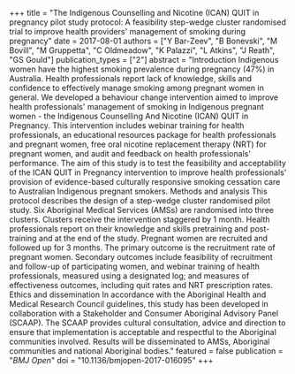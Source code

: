 +++
title = "The Indigenous Counselling and Nicotine (ICAN) QUIT in pregnancy pilot study protocol: A feasibility step-wedge cluster randomised trial to improve health providers' management of smoking during pregnancy"
date = 2017-08-01
authors = ["Y Bar-Zeev", "B Bonevski", "M Bovill", "M Gruppetta", "C Oldmeadow", "K Palazzi", "L Atkins", "J Reath", "GS Gould"]
publication_types = ["2"]
abstract = "Introduction Indigenous women have the highest smoking prevalence during pregnancy (47%) in Australia. Health professionals report lack of knowledge, skills and confidence to effectively manage smoking among pregnant women in general. We developed a behaviour change intervention aimed to improve health professionals' management of smoking in Indigenous pregnant women - the Indigenous Counselling And Nicotine (ICAN) QUIT in Pregnancy. This intervention includes webinar training for health professionals, an educational resources package for health professionals and pregnant women, free oral nicotine replacement therapy (NRT) for pregnant women, and audit and feedback on health professionals' performance. The aim of this study is to test the feasibility and acceptability of the ICAN QUIT in Pregnancy intervention to improve health professionals' provision of evidence-based culturally responsive smoking cessation care to Australian Indigenous pregnant smokers. Methods and analysis This protocol describes the design of a step-wedge cluster randomised pilot study. Six Aboriginal Medical Services (AMSs) are randomised into three clusters. Clusters receive the intervention staggered by 1 month. Health professionals report on their knowledge and skills pretraining and post-training and at the end of the study. Pregnant women are recruited and followed up for 3 months. The primary outcome is the recruitment rate of pregnant women. Secondary outcomes include feasibility of recruitment and follow-up of participating women, and webinar training of health professionals, measured using a designated log; and measures of effectiveness outcomes, including quit rates and NRT prescription rates. Ethics and dissemination In accordance with the Aboriginal Health and Medical Research Council guidelines, this study has been developed in collaboration with a Stakeholder and Consumer Aboriginal Advisory Panel (SCAAP). The SCAAP provides cultural consultation, advice and direction to ensure that implementation is acceptable and respectful to the Aboriginal communities involved. Results will be disseminated to AMSs, Aboriginal communities and national Aboriginal bodies."
featured = false
publication = "*BMJ Open*"
doi = "10.1136/bmjopen-2017-016095"
+++

